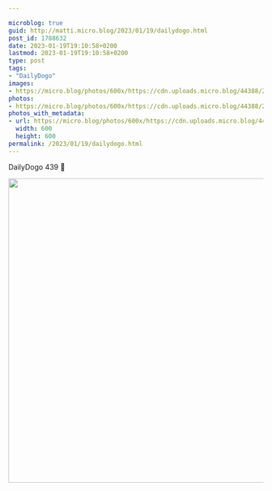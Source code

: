 ```yaml
---

microblog: true
guid: http://matti.micro.blog/2023/01/19/dailydogo.html
post_id: 1788632
date: 2023-01-19T19:10:58+0200
lastmod: 2023-01-19T19:10:58+0200
type: post
tags:
- "DailyDogo"
images:
- https://micro.blog/photos/600x/https://cdn.uploads.micro.blog/44388/2023/b7c5cc2c33.jpg
photos:
- https://micro.blog/photos/600x/https://cdn.uploads.micro.blog/44388/2023/b7c5cc2c33.jpg
photos_with_metadata:
- url: https://micro.blog/photos/600x/https://cdn.uploads.micro.blog/44388/2023/b7c5cc2c33.jpg
  width: 600
  height: 600
permalink: /2023/01/19/dailydogo.html
---
```

DailyDogo 439 🐶

<img src="/media/uploads/2023/b7c5cc2c33.jpg" width="600" height="600" alt="" />
